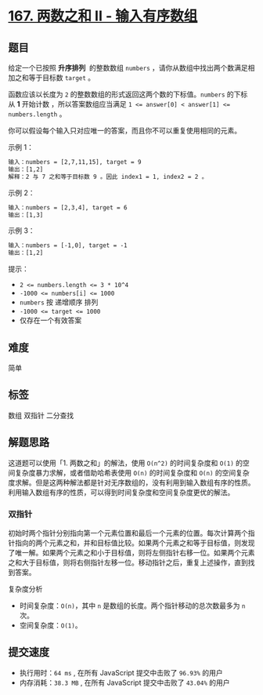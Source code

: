 # [167. 两数之和 II - 输入有序数组](https://leetcode-cn.com/problems/two-sum-ii-input-array-is-sorted/)

## 题目

给定一个已按照 **升序排列**  的整数数组 `numbers` ，请你从数组中找出两个数满足相加之和等于目标数 `target` 。

函数应该以长度为 `2` 的整数数组的形式返回这两个数的下标值。`numbers` 的下标 从 **1** 开始计数 ，所以答案数组应当满足 `1 <= answer[0] < answer[1] <= numbers.length` 。

你可以假设每个输入只对应唯一的答案，而且你不可以重复使用相同的元素。

示例 1：

```txt
输入：numbers = [2,7,11,15], target = 9
输出：[1,2]
解释：2 与 7 之和等于目标数 9 。因此 index1 = 1, index2 = 2 。
```

示例 2：

```txt
输入：numbers = [2,3,4], target = 6
输出：[1,3]
```

示例 3：

```txt
输入：numbers = [-1,0], target = -1
输出：[1,2]
```

提示：

- `2 <= numbers.length <= 3 * 10^4`
- `-1000 <= numbers[i] <= 1000`
- `numbers` 按 递增顺序 排列
- `-1000 <= target <= 1000`
- 仅存在一个有效答案

## 难度

简单

## 标签

数组 双指针 二分查找

## 解题思路

这道题可以使用「1. 两数之和」的解法，使用 `O(n^2)` 的时间复杂度和 `O(1)` 的空间复杂度暴力求解，或者借助哈希表使用 `O(n)` 的时间复杂度和 `O(n)` 的空间复杂度求解。但是这两种解法都是针对无序数组的，没有利用到输入数组有序的性质。利用输入数组有序的性质，可以得到时间复杂度和空间复杂度更优的解法。

### 双指针

初始时两个指针分别指向第一个元素位置和最后一个元素的位置。每次计算两个指针指向的两个元素之和，并和目标值比较。如果两个元素之和等于目标值，则发现了唯一解。如果两个元素之和小于目标值，则将左侧指针右移一位。如果两个元素之和大于目标值，则将右侧指针左移一位。移动指针之后，重复上述操作，直到找到答案。

复杂度分析

- 时间复杂度：`O(n)`，其中 `n` 是数组的长度。两个指针移动的总次数最多为 `n` 次。
- 空间复杂度：`O(1)`。

## 提交速度

- 执行用时：`64 ms` , 在所有 JavaScript 提交中击败了 `96.93%` 的用户
- 内存消耗：`38.3 MB` , 在所有 JavaScript 提交中击败了 `43.04%` 的用户
